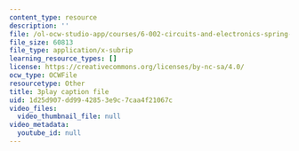 ```yaml
---
content_type: resource
description: ''
file: /ol-ocw-studio-app/courses/6-002-circuits-and-electronics-spring-2007/1d25d907dd9942853e9c7caa4f21067c_V0z_f7qxLcY.srt
file_size: 60813
file_type: application/x-subrip
learning_resource_types: []
license: https://creativecommons.org/licenses/by-nc-sa/4.0/
ocw_type: OCWFile
resourcetype: Other
title: 3play caption file
uid: 1d25d907-dd99-4285-3e9c-7caa4f21067c
video_files:
  video_thumbnail_file: null
video_metadata:
  youtube_id: null
---
```

